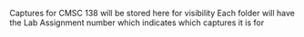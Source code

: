 Captures for CMSC 138 will be stored here for visibility
Each folder will have the Lab Assignment number which indicates which captures it is for

